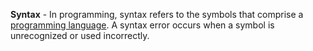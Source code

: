 **Syntax** - In programming, syntax refers to the symbols that comprise a [programming language](/docs/Resources/Definitions/Programming%20Language). A syntax error occurs when a symbol is unrecognized or used incorrectly.
